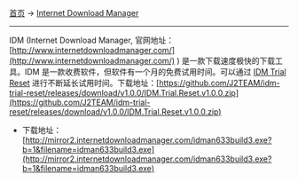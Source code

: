 
[首页](/software) -> [Internet Download Manager](/software/idm)

---

IDM (Internet Download Manager, 官网地址：[http://www.internetdownloadmanager.com/](http://www.internetdownloadmanager.com/) ) 是一款下载速度极快的下载工具。IDM 是一款收费软件，但软件有一个月的免费试用时间。可以通过 [IDM Trial Reset](https://github.com/J2TEAM/idm-trial-reset) 进行不断延长试用时间。下载地址：[https://github.com/J2TEAM/idm-trial-reset/releases/download/v1.0.0/IDM.Trial.Reset.v1.0.0.zip](https://github.com/J2TEAM/idm-trial-reset/releases/download/v1.0.0/IDM.Trial.Reset.v1.0.0.zip)

- 下载地址：[http://mirror2.internetdownloadmanager.com/idman633build3.exe?b=1&filename=idman633build3.exe](http://mirror2.internetdownloadmanager.com/idman633build3.exe?b=1&filename=idman633build3.exe)

